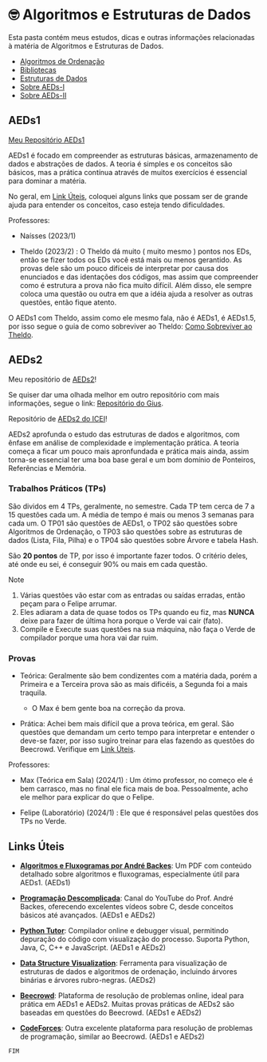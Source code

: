 # 🤓 Algoritmos e Estruturas de Dados

Esta pasta contém meus estudos, dicas e outras informações relacionadas à matéria de Algoritmos e Estruturas de Dados.

- [Algoritmos de Ordenação](/AEDs/Algoritmos%20de%20Ordenacao/)
- [Bibliotecas](/AEDs/Bibliotecas/)
- [Estruturas de Dados](/AEDs/Estruturas%20de%20Dados/)
- [Sobre AEDs-I](#aeds1)
- [Sobre AEDs-II](#aeds2)

## AEDs1

[Meu Repositório AEDs1](https://github.com/vinimiraa/CC-PUCMG/tree/main/AEDs/AEDs_I)

AEDs1 é focado em compreender as estruturas básicas, armazenamento de dados e abstrações de dados. A teoria é simples e
os conceitos são básicos, mas a prática contínua através de muitos exercícios é essencial para dominar a matéria.

No geral, em [Link Úteis](#links-úteis), coloquei alguns links que possam ser de grande ajuda para entender os conceitos,
caso esteja tendo dificuldades.

Professores:

- Naísses (2023/1)

- Theldo (2023/2) : O Theldo dá muito ( muito mesmo ) pontos nos EDs, então se fizer todos os EDs você está mais ou menos
gerantido. As provas dele são um pouco difíceis de interpretar por causa dos enunciados e das identações dos códigos, mas
assim que compreender como é estrutura a prova não fica muito difícil. Além disso, ele sempre coloca uma questão ou outra
em que a idéia ajuda a resolver as outras questões, então fique atento.

O AEDs1 com Theldo, assim como ele mesmo fala, não é AEDs1, é AEDs1.5, por isso segue o guia de como sobreviver ao Theldo:
[Como Sobreviver ao Theldo](https://github.com/vinimiraa/CC-PUCMG/blob/main/AEDs/AEDs_I/Material/Guia_Sobreviver_ao_Theldo.pdf).

## AEDs2

Meu repositório de [AEDs2](https://github.com/vinimiraa/CC-PUCMG/tree/main/AEDs/AEDs_II)!

Se quiser dar uma olhada melhor em outro repositório com mais informações, segue o link: [Repositório do Gius](https://github.com/giusfds/AEDS-II/).

Repositório de [AEDs2 do ICEI](https://github.com/icei-pucminas/aeds2)!

AEDs2 aprofunda o estudo das estruturas de dados e algoritmos, com ênfase em análise de complexidade e implementação prática.
A teoria começa a ficar um pouco mais apronfundada e prática mais ainda, assim torna-se essencial ter uma boa base geral
e um bom domínio de Ponteiros, Referências e Memória.

### Trabalhos Práticos (TPs)

São dividos em 4 TPs, geralmente, no semestre. Cada TP tem cerca de 7 a 15 questões cada um. A média de tempo é mais ou
menos 3 semanas para cada um. O TP01 são questões de AEDs1, o TP02 são questões sobre Algoritmos de Ordenação, o TP03 são
questões sobre as estruturas de dados (Lista, Fila, Pilha) e o TP04 são questões sobre Árvore e tabela Hash.

São **20 pontos** de TP, por isso é importante fazer todos. O critério deles, até onde eu sei, é conseguir 90% ou mais em cada
questão.

> [!NOTE]
>
> 1. Várias questões vão estar com as entradas ou saídas erradas, então peçam para o Felipe arrumar.
> 2. Eles adiaram a data de quase todos os TPs quando eu fiz, mas **NUNCA** deixe para fazer de última hora porque o Verde vai cair (fato).
> 3. Compile e Execute suas questões na sua máquina, não faça o Verde de compilador porque uma hora vai dar ruim.
>

### Provas

- Teórica: Geralmente são bem condizentes com a matéria dada, porém a Primeira e a Terceira prova são as mais dificéis, a
Segunda foi a mais traquila.

  - O Max é bem gente boa na correção da prova.

- Prática: Achei bem mais difícil que a prova teórica, em geral. São questões que demandam um certo tempo para interpretar
e entender o deve-se fazer, por isso sugiro treinar para elas fazendo as questões do Beecrowd. Verifique em [Link Úteis](#links-úteis).

Professores:

- Max (Teórica em Sala) (2024/1) : Um ótimo professor, no começo ele é bem carrasco, mas no final ele fica mais de boa.
Pessoalmente, acho ele melhor para explicar do que o Felipe.

- Felipe (Laboratório)  (2024/1) : Ele que é responsável pelas questões dos TPs no Verde.

## Links Úteis

- **[Algoritmos e Fluxogramas por André Backes](https://www.facom.ufu.br/~backes/gci007/Aula02-AlgoritmosFluxogramas.pdf)**:
Um PDF com conteúdo detalhado sobre algoritmos e fluxogramas, especialmente útil para AEDs1. (AEDs1)

- **[Programação Descomplicada](https://www.youtube.com/@progdescomplicada/playlists)**: Canal do YouTube do Prof. André
Backes, oferecendo excelentes vídeos sobre C, desde conceitos básicos até avançados. (AEDs1 e AEDs2)

- **[Python Tutor](https://pythontutor.com/)**: Compilador online e debugger visual, permitindo depuração do código com
visualização do processo. Suporta Python, Java, C, C++ e JavaScript. (AEDs1 e AEDs2)

- **[Data Structure Visualization](https://www.cs.usfca.edu/~galles/visualization/Algorithms.html)**: Ferramenta para
visualização de estruturas de dados e algoritmos de ordenação, incluindo árvores binárias e árvores rubro-negras. (AEDs2)

- **[Beecrowd](https://judge.beecrowd.com/pt/login)**: Plataforma de resolução de problemas online, ideal para prática
em AEDs1 e AEDs2. Muitas provas práticas de AEDs2 são baseadas em questões do Beecrowd. (AEDs1 e AEDs2)

- **[CodeForces](https://codeforces.com/problemset)**: Outra excelente plataforma para resolução de problemas de programação,
similar ao Beecrowd. (AEDs1 e AEDs2)

`FIM`
